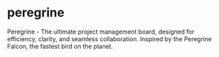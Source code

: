 # peregrine
Peregrine - The ultimate project management board, designed for efficiency, clarity, and seamless collaboration. Inspired by the Peregrine Falcon, the fastest bird on the planet.
